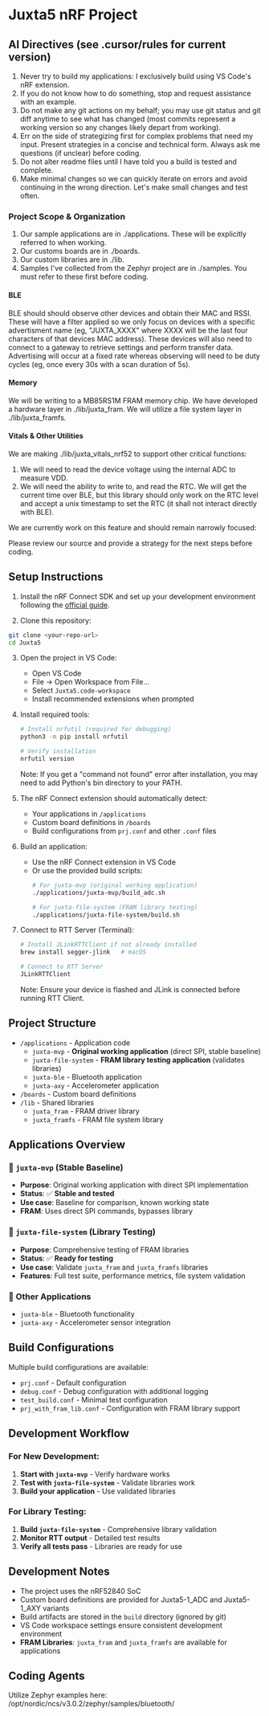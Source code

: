 # Juxta5 nRF Project

## AI Directives (see .cursor/rules for current version)
1. Never try to build my applications: I exclusively build using VS Code's nRF extension.
2. If you do not know how to do something, stop and request assistance with an example.
3. Do not make any git actions on my behalf; you may use git status and git diff anytime to see what has changed (most commits represent a working version so any changes likely depart from working).
4. Err on the side of strategizing first for complex problems that need my input. Present strategies in a concise and technical form. Always ask me questions (if unclear) before coding.
6. Do not alter readme files until I have told you a build is tested and complete.
7. Make minimal changes so we can quickly iterate on errors and avoid continuing in the wrong direction. Let's make small changes and test often.

### Project Scope & Organization
1. Our sample applications are in ./applications. These will be explicitly referred to when working.
2. Our customs boards are in ./boards.
3. Our custom libraries are in ./lib.
4. Samples I've collected from the Zephyr project are in ./samples. You must refer to these first before coding.

#### BLE
BLE should should observe other devices and obtain their MAC and RSSI. These will have a filter applied so we only focus on devices with a specific advertisment name (eg, "JUXTA_XXXX" where XXXX will be the last four characters of that devices MAC address). These devices will also need to connect to a gateway to retrieve settings and perform transfer data. Advertising will occur at a fixed rate whereas observing will need to be duty cycles (eg, once every 30s with a scan duration of 5s).

#### Memory
We will be writing to a MB85RS1M FRAM memory chip. We have developed a hardware layer in ./lib/juxta_fram. We will utilize a file system layer in ./lib/juxta_framfs.

#### Vitals & Other Utilities
We are making ./lib/juxta_vitals_nrf52 to support other critical functions:
1. We will need to read the device voltage using the internal ADC to measure VDD.
2. We will need the ability to write to, and read the RTC. We will get the current time over BLE, but this library should only work on the RTC level and accept a unix timestamp to set the RTC (it shall not interact directly with BLE).

We are currently work on this feature and should remain narrowly focused:

Please review our source and provide a strategy for the next steps before coding.


## Setup Instructions

1. Install the nRF Connect SDK and set up your development environment following the [official guide](https://developer.nordicsemi.com/nRF_Connect_SDK/doc/latest/nrf/getting_started.html).

2. Clone this repository:
```bash
git clone <your-repo-url>
cd Juxta5
```

3. Open the project in VS Code:
   - Open VS Code
   - File -> Open Workspace from File...
   - Select `Juxta5.code-workspace`
   - Install recommended extensions when prompted

4. Install required tools:
   ```bash
   # Install nrfutil (required for debugging)
   python3 -m pip install nrfutil
   
   # Verify installation
   nrfutil version
   ```
   Note: If you get a "command not found" error after installation, you may need to add Python's bin directory to your PATH.

5. The nRF Connect extension should automatically detect:
   - Your applications in `/applications`
   - Custom board definitions in `/boards`
   - Build configurations from `prj.conf` and other `.conf` files

6. Build an application:
   - Use the nRF Connect extension in VS Code
   - Or use the provided build scripts:
     ```bash
     # For juxta-mvp (original working application)
     ./applications/juxta-mvp/build_adc.sh
     
     # For juxta-file-system (FRAM library testing)
     ./applications/juxta-file-system/build.sh
     ```

7. Connect to RTT Server (Terminal):
   ```bash
   # Install JLinkRTTClient if not already installed
   brew install segger-jlink   # macOS
   
   # Connect to RTT Server
   JLinkRTTClient
   ```
   Note: Ensure your device is flashed and JLink is connected before running RTT Client.

## Project Structure

- `/applications` - Application code
  - `juxta-mvp` - **Original working application** (direct SPI, stable baseline)
  - `juxta-file-system` - **FRAM library testing application** (validates libraries)
  - `juxta-ble` - Bluetooth application
  - `juxta-axy` - Accelerometer application
- `/boards` - Custom board definitions
- `/lib` - Shared libraries
  - `juxta_fram` - FRAM driver library
  - `juxta_framfs` - FRAM file system library

## Applications Overview

### 🎯 `juxta-mvp` (Stable Baseline)
- **Purpose**: Original working application with direct SPI implementation
- **Status**: ✅ **Stable and tested**
- **Use case**: Baseline for comparison, known working state
- **FRAM**: Uses direct SPI commands, bypasses library

### 🧪 `juxta-file-system` (Library Testing)
- **Purpose**: Comprehensive testing of FRAM libraries
- **Status**: ✅ **Ready for testing**
- **Use case**: Validate `juxta_fram` and `juxta_framfs` libraries
- **Features**: Full test suite, performance metrics, file system validation

### 📱 Other Applications
- `juxta-ble` - Bluetooth functionality
- `juxta-axy` - Accelerometer sensor integration

## Build Configurations

Multiple build configurations are available:
- `prj.conf` - Default configuration
- `debug.conf` - Debug configuration with additional logging
- `test_build.conf` - Minimal test configuration
- `prj_with_fram_lib.conf` - Configuration with FRAM library support

## Development Workflow

### For New Development:
1. **Start with `juxta-mvp`** - Verify hardware works
2. **Test with `juxta-file-system`** - Validate libraries work
3. **Build your application** - Use validated libraries

### For Library Testing:
1. **Build `juxta-file-system`** - Comprehensive library validation
2. **Monitor RTT output** - Detailed test results
3. **Verify all tests pass** - Libraries are ready for use

## Development Notes

- The project uses the nRF52840 SoC
- Custom board definitions are provided for Juxta5-1_ADC and Juxta5-1_AXY variants
- Build artifacts are stored in the `build` directory (ignored by git)
- VS Code workspace settings ensure consistent development environment
- **FRAM Libraries**: `juxta_fram` and `juxta_framfs` are available for applications 

## Coding Agents

Utilize Zephyr examples here: /opt/nordic/ncs/v3.0.2/zephyr/samples/bluetooth/